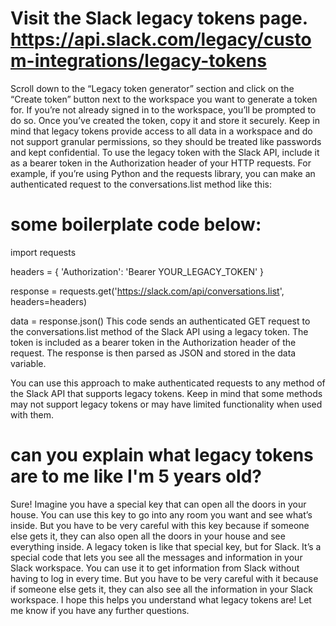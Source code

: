 # Visit the Slack legacy tokens page. https://api.slack.com/legacy/custom-integrations/legacy-tokens
Scroll down to the “Legacy token generator” section and click on the “Create token” button next to the workspace you want to generate a token for. If you’re not already signed in to the workspace, you’ll be prompted to do so.
Once you’ve created the token, copy it and store it securely. Keep in mind that legacy tokens provide access to all data in a workspace and do not support granular permissions, so they should be treated like passwords and kept confidential.
To use the legacy token with the Slack API, include it as a bearer token in the Authorization header of your HTTP requests. For example, if you’re using Python and the requests library, you can make an authenticated request to the conversations.list method like this:

# some boilerplate code below:

import requests

headers = {
    'Authorization': 'Bearer YOUR_LEGACY_TOKEN'
}

response = requests.get('https://slack.com/api/conversations.list', headers=headers)

data = response.json()
This code sends an authenticated GET request to the conversations.list method of the Slack API using a legacy token. The token is included as a bearer token in the Authorization header of the request. The response is then parsed as JSON and stored in the data variable.

You can use this approach to make authenticated requests to any method of the Slack API that supports legacy tokens. Keep in mind that some methods may not support legacy tokens or may have limited functionality when used with them.


# can you explain what legacy tokens are to me like I'm 5 years old?


Sure! Imagine you have a special key that can open all the doors in your house. You can use this key to go into any room 
you want and see what’s inside. But you have to be very careful with this key because if someone else gets it, 
they can also open all the doors in your house and see everything inside.
A legacy token is like that special key, but for Slack. It’s a special code that lets you see all the 
messages and information in your Slack workspace. You can use it to get information from Slack without having to log in every time. 
But you have to be very careful with it because if someone else gets it, they can also see all the information in your Slack workspace.
I hope this helps you understand what legacy tokens are! Let me know if you have any further questions.